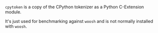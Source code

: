 
`cpytoken` is a copy of the CPython tokenizer as a Python C-Extension module.

It's just used for benchmarking against `woosh` and is not normally installed
with `woosh`.
